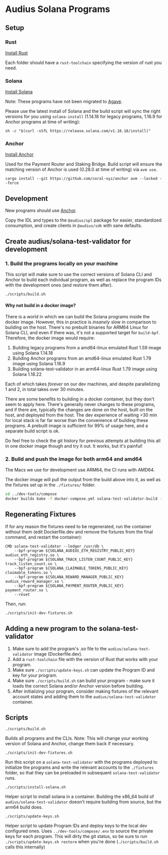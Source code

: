 # Audius Solana Programs

## Setup

### Rust

[Install Rust](https://www.rust-lang.org/tools/install)

Each folder should have a `rust-toolchain` specifying the version of rust you need.

### Solana

[Install Solana](https://docs.solanalabs.com/cli/install)

Note: These programs have not been migrated to [Agave](https://solana.com/developers/guides/getstarted/setup-local-development).

Please use the latest install of Solana and the build script will sync the right versions for you using `solana-install` (1.14.18 for legacy programs, 1.16.9 for Anchor programs at time of writing):

```
sh -c "$(curl -sSfL https://release.solana.com/v1.18.18/install)"
```

### Anchor

[Install Anchor](https://www.anchor-lang.com/docs/installation)

Used for the Payment Router and Staking Bridge. Build script will ensure the matching version of Anchor is used (0.28.0 at time of writing) via `avm use`.

```
cargo install --git https://github.com/coral-xyz/anchor avm --locked --force
```

## Development

New programs should use [Anchor](https://www.anchor-lang.com/).

Copy the IDL and types to the `@audius/spl` package for easier, standardized consumption, and create clients in `@audius/sdk` with sane defaults.

## Create audius/solana-test-validator for development

### 1. Build the programs locally on your machine

This script will make sure to use the correct versions of Solana CLI and Anchor to build each individual program, as well as replace the program IDs with the development ones (and restore them after).

```bash
./scripts/build.sh
```

#### Why not build in a docker image?

There is a world in which we can build the Solana programs inside the docker image. However, this in practice is _insanely_ slow in comparison to building on the host. There's no prebuilt binaries for ARM64 Linux for Solana CLI, and even if there was, it's not a supported target for `build-bpf`. Therefore, the docker image would require:

1. Building legacy programs from a amd64-linux emulated Rust 1.59 image using Solana 1.14.18
2. Buliding Anchor programs from an amd64-linux emulated Rust 1.79 image using Solana 1.16.9
3. Building solana-test-validator in an arm64-linux Rust 1.79 image using Solana 1.18.22

Each of which takes _forever_ on our dev machines, and despite parallelizing 1 and 2, in total takes over 30 minutes.

There are some benefits to building in a docker container, but they don't seem to apply here. There's generally never changes to these programs, and if there are, typically the changes are done on the host, built on the host, and deployed from the host. The dev experience of waiting >30 min for local stack is far far worse than the convenience of building these programs. A prebuilt image is sufficient for 99% of usage here, and a separate build script is ok.

Do feel free to check the git history for previous attempts at building this all in one docker image though and try it out. It works, but it's painful!

### 2. Build and push the image for both arm64 and amd64

The Macs we use for development use ARM64, the CI runs with AMD64.

The docker image will pull the output from the build above into it, as well as
the fixtures set up in the `./fixtures/` folder.

```bash
cd ../dev-tools/compose
docker buildx bake -f docker-compose.yml solana-test-validator-build --push
```

## Regenerating Fixtures

If for any reason the fixtures need to be regenerated, run the container without them (edit Dockerfile.dev and remove the fixtures from the final command, and restart the container):

```docker
CMD solana-test-validator --ledger /usr/db \
    --bpf-program ${SOLANA_AUDIUS_ETH_REGISTRY_PUBLIC_KEY} audius_eth_registry.so \
    --bpf-program ${SOLANA_TRACK_LISTEN_COUNT_PUBLIC_KEY} track_listen_count.so \
    --bpf-program ${SOLANA_CLAIMABLE_TOKENS_PUBLIC_KEY} claimable_tokens.so \
    --bpf-program ${SOLANA_REWARD_MANAGER_PUBLIC_KEY} audius_reward_manager.so \
    --bpf-program ${SOLANA_PAYMENT_ROUTER_PUBLIC_KEY} payment_router.so \
    --reset
```

Then, run:

```bash
./scripts/init-dev-fixtures.sh
```

## Adding a new program to the solana-test-validator

1. Make sure to add the program's .so file to the `audius/solana-test-validator` image (Dockerfile.dev).
2. Add a `rust-toolchain` file with the version of Rust that works with your program.
3. Make sure `./scripts/update-keys.sh` can update the Program ID and key for your program.
4. Make sure `./scripts/build.sh` can build your program - make sure it loads the correct Solana and/or Anchor version before building.
5. After initializing your program, consider making fixtures of the relevant account states and adding them to the `audius/solana-test-validator` container.

## Scripts

`./scripts/build.sh`

Builds all programs and the CLIs. Note: This will change your working version of Solana and Anchor, change them back if necessary.

`./scripts/init-dev-fixtures.sh`

Run this script on a `solana-test-validator` with the programs deployed to initialize the programs and write the relevant accounts to the `./fixtures` folder, so that they can be preloaded in subsequent `solana-test-validator` runs.

`./scripts/install-solana.sh`

Helper script to install solana in a container. Building the x86_64 build of `audius/solana-test-validator` doesn't require building from source, but the arm64 build does.

`./scripts/update-keys.sh`

Helper script to update Program IDs and deploy keys to the local dev configured ones. Uses `../dev-tools/compose/.env` to source the private keys for each program. This will dirty the git status, so be sure to run `./scripts/update-keys.sh restore` when you're done (`./scripts/build.sh` calls this internally)
